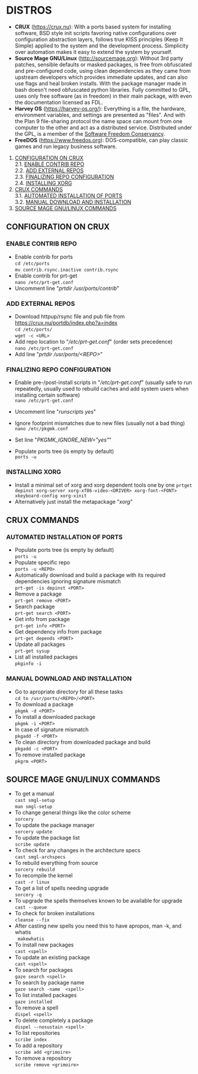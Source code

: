 # DISTROS

* __CRUX__ (https://crux.nu): With a ports based system for installing software, BSD style init scripts favoring native configurations over configuration abstraction layers, follows true KISS principles (Keep It Simple) applied to the system and the development process. Simplicity over automation makes it easy to extend the system by yourself.  
* __Source Mage GNU/Linux__ (http://sourcemage.org): Without 3rd party patches, sensible defaults or masked packages, is free from obfuscated and pre-configured code, using clean dependencies as they came from upstream developers which provides immediate updates, and can also use flags and heal broken installs. With the package manager made in bash doesn't need obfuscated python libraries. Fully committed to GPL, uses only free software (as in freedom) in their main package, with even the documentation licensed as FDL.  
* __Harvey OS__ (https://harvey-os.org/):  Everything is a file, the hardware, environment variables, and settings are presented as "files". And with the Plan 9 file-sharing protocol the name space can mount from one computer to the other and act as a distributed service. Distributed under the GPL, is a member of the [Software Freedom Conservancy](https://sfconservancy.org/).  
* __FreeDOS__ (https://www.freedos.org): DOS-compatible, can play classic games and run legacy business software.

1. [CONFIGURATION ON CRUX](#configuration-on-crux)  
2.1. [ENABLE CONTRIB REPO](#enable-contrib-repo)  
2.2. [ADD EXTERNAL REPOS](#add-external-repos)  
2.3. [FINALIZING REPO CONFIGURATION](#finalizing-repo-configuration)  
2.4. [INSTALLING XORG](#installing-xorg)  
3. [CRUX COMMANDS](#crux-commands)  
3.1. [AUTOMATED INSTALLATION OF PORTS](#automated-installation-of-ports)  
3.2. [MANUAL DOWNLOAD AND INSTALLATION](#manual-download-and-installation)  
4. [SOURCE MAGE GNU/LINUX COMMANDS](#source-mage-gnu/linu-commands)  

## CONFIGURATION ON CRUX
### ENABLE CONTRIB REPO
* Enable contrib for ports  
`cd /etc/ports`  
`mv contrib.rsync.inactive contrib.rsync`
* Enable contrib for prt-get  
`nano /etc/prt-get.conf`
* Uncomment line "_prtdir /usr/ports/contrib_"

### ADD EXTERNAL REPOS
* Download httpup/rsync file and pub file from https://crux.nu/portdb/index.php?a=index  
`cd /etc/ports/`  
`wget -c <URL>`
* Add repo location to "_/etc/prt-get.conf_" (order sets precedence)  
`nano /etc/prt-get.conf`
* Add line "_prtdir /usr/ports/\<REPO>_"

### FINALIZING REPO CONFIGURATION
* Enable pre-/post-install scripts in "_/etc/prt-get.conf_" (usually safe to run repeatedly, usually used to rebuild caches and add system users when installing certain software)  
`nano /etc/prt-get.conf`
* Uncomment line "_runscripts yes_"  

* Ignore footprint mismatches due to new files (usually not a bad thing)  
`nano /etc/pkgmk.conf`
* Set line "_PKGMK_IGNORE_NEW="yes"_"  
* Populate ports tree (is empty by default)  
`ports -u`

### INSTALLING XORG
* Install a minimal set of xorg and xorg dependent tools one by one
`prtget depinst xorg-server xorg-xf86-video-<DRIVER> xorg-font-<FONT> xkeyboard-config xorg-xinit`
* Alternatively just install the metapackage "_xorg_"

## CRUX COMMANDS
### AUTOMATED INSTALLATION OF PORTS
* Populate ports tree (is empty by default)  
`ports -u`
* Populate specific repo  
`ports -u <REPO>`
* Automatically download and build a package with its required dependencies ignoring signature mismatch  
`prt-get -is depinst <PORT>`
* Remove a package  
`prt-get remove <PORT>`
* Search package  
`prt-get search <PORT>`
* Get info from package  
`prt-get info <PORT>`
* Get dependency info from package  
`prt-get depends <PORT>`
* Update all packages  
`prt-get sysup`
* List all installed packages  
`pkginfo -i`

### MANUAL DOWNLOAD AND INSTALLATION
* Go to apropriate directory for all these tasks  
`cd to /usr/ports/<REPO>/<PORT>`
* To download a package  
`pkgmk -d <PORT>`
* To install a downloaded package  
`pkgmk -i <PORT>`
* In case of signature mismatch  
`pkgadd -f <PORT>`
* To clean directory from downloaded package and build  
`pkgadd -c <PORT>`
* To remove installed package  
`pkgrm <PORT>`

## SOURCE MAGE GNU/LINUX COMMANDS
* To get a manual  
`cast smgl-setup`  
`man smgl-setup`
* To change general things like the color scheme  
`sorcery`
* To update the package manager  
`sorcery update`
* To update the package list  
`scribe update`
* To check for any changes in the architecture specs  
`cast smgl-archspecs`
* To rebuild everything from source  
`sorcery rebuild`
* To recompile the kernel  
`cast -r linux`
* To get a list of spells needing upgrade  
`sorcery -q`
* To upgrade the spells themselves known to be available for upgrade  
`cast --queue`
* To check for broken installations  
`cleanse --fix`
* After casting new spells you need this to have apropos, man -k, and whatis  
` makewhatis`
* To install new packages  
`cast <spell>`
* To update an existing package  
`cast <spell>`
* To search for packages  
`gaze search <spell>`
* To search by package name  
`gaze search -name  <spell>`
* To list installed packages  
`gaze installed`
* To remove a spell  
`dispel <spell>`
* To delete completely a package  
`dispel --nosustain <spell>`
* To list repositories  
`scribe index`
* To add a repository  
`scribe add <grimoire>`
* To remove a repository  
`scribe remove <grimoire>`

